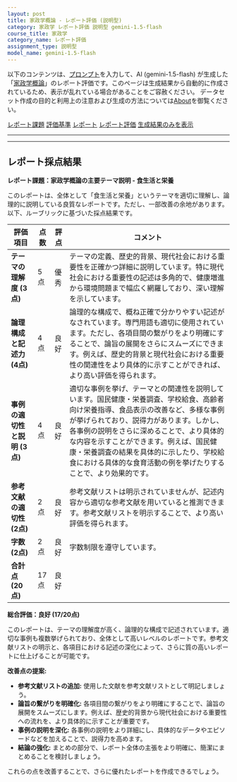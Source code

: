 ```yaml
---
layout: post
title: 家政学概論 - レポート評価 (説明型)
category: 家政学 レポート評価 説明型 gemini-1.5-flash
course_title: 家政学
category_name: レポート評価
assignment_type: 説明型
model_name: gemini-1.5-flash
---
```


以下のコンテンツは、[プロンプト](https://github.com/takedatoshiyuki/synthetic_assignments/tree/main/generated/家政学/gemini-1.5-flash/prompt_レポート評価-説明型.md)を入力して、AI (gemini-1.5-flash) が生成した「[家政学概論](/contents/家政学/)」のレポート評価です。このページは生成結果から自動的に作成されているため、表示が乱れている場合があることをご容赦ください。
データセット作成の目的と利用上の注意および生成の方法については[About](/About)を御覧ください。

[レポート課題](../レポート課題-説明型)
[評価基準](../評価基準-説明型)
[レポート](../レポート-説明型)
[レポート評価](../レポート評価-説明型)
[生成結果のみを表示](https://github.com/takedatoshiyuki/synthetic_assignments/tree/main/generated/家政学/gemini-1.5-flash/レポート評価-説明型.md)
  

***
***
  
## レポート採点結果

**レポート課題：家政学概論の主要テーマ説明 - 食生活と栄養**

このレポートは、全体として「食生活と栄養」というテーマを適切に理解し、論理的に説明している良質なレポートです。ただし、一部改善の余地があります。以下、ルーブリックに基づいた採点結果です。


| 評価項目 | 点数 | 評点 | コメント |
|---|---|---|---|
| **テーマの理解度 (3点)** | 5点 | 優秀 | テーマの定義、歴史的背景、現代社会における重要性を正確かつ詳細に説明しています。特に現代社会における重要性の記述は多角的で、健康増進から環境問題まで幅広く網羅しており、深い理解を示しています。 |
| **論理構成と記述力 (4点)** | 4点 | 良好 | 論理的な構成で、概ね正確で分かりやすい記述がなされています。専門用語も適切に使用されています。ただし、各項目間の繋がりをより明確にすることで、論旨の展開をさらにスムーズにできます。例えば、歴史的背景と現代社会における重要性の関連性をより具体的に示すことができれば、より高い評価を得られます。 |
| **事例の適切性と説明 (3点)** | 4点 | 良好 | 適切な事例を挙げ、テーマとの関連性を説明しています。国民健康・栄養調査、学校給食、高齢者向け栄養指導、食品表示の改善など、多様な事例が挙げられており、説得力があります。しかし、各事例の説明をさらに深めることで、より具体的な内容を示すことができます。例えば、国民健康・栄養調査の結果を具体的に示したり、学校給食における具体的な食育活動の例を挙げたりすることで、より効果的です。 |
| **参考文献の適切性 (2点)** | 2点 | 良好 | 参考文献リストは明示されていませんが、記述内容から適切な参考文献を用いていると推測できます。参考文献リストを明示することで、より高い評価を得られます。 |
| **字数 (2点)** | 2点 | 良好 | 字数制限を遵守しています。 |
| **合計点 (20点)** | 17点 | 良好 |  |


**総合評価：良好 (17/20点)**

このレポートは、テーマの理解度が高く、論理的な構成で記述されています。適切な事例も複数挙げられており、全体として高いレベルのレポートです。参考文献リストの明示と、各項目における記述の深化によって、さらに質の高いレポートに仕上げることが可能です。


**改善点の提案:**

* **参考文献リストの追加:** 使用した文献を参考文献リストとして明記しましょう。
* **論旨の繋がりを明確化:** 各項目間の繋がりをより明確にすることで、論旨の展開をスムーズにします。例えば、歴史的背景から現代社会における重要性への流れを、より具体的に示すことが重要です。
* **事例の説明を深化:** 各事例の説明をより詳細にし、具体的なデータやエピソードなどを加えることで、説得力を高めます。
* **結論の強化:** まとめの部分で、レポート全体の主張をより明確に、簡潔にまとめることを検討しましょう。


これらの点を改善することで、さらに優れたレポートを作成できるでしょう。
